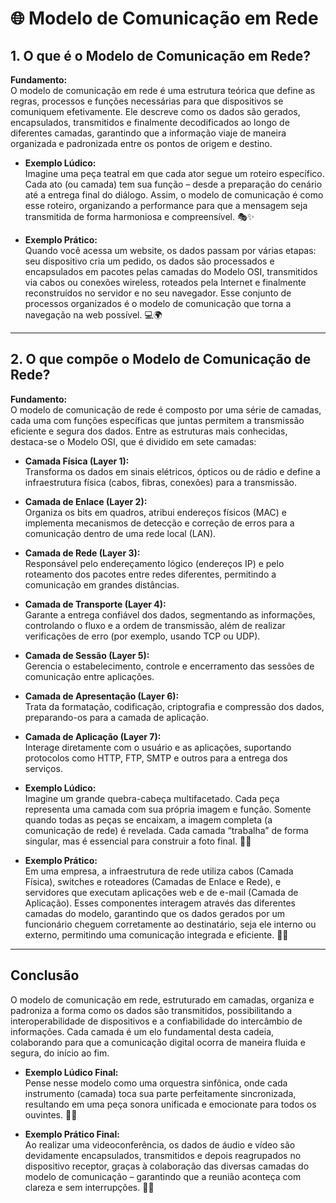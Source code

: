 # 🌐 Modelo de Comunicação em Rede

## 1. O que é o Modelo de Comunicação em Rede?
**Fundamento:**  
O modelo de comunicação em rede é uma estrutura teórica que define as regras, processos e funções necessárias para que dispositivos se comuniquem efetivamente. Ele descreve como os dados são gerados, encapsulados, transmitidos e finalmente decodificados ao longo de diferentes camadas, garantindo que a informação viaje de maneira organizada e padronizada entre os pontos de origem e destino.

- **Exemplo Lúdico:**  
  Imagine uma peça teatral em que cada ator segue um roteiro específico. Cada ato (ou camada) tem sua função – desde a preparação do cenário até a entrega final do diálogo. Assim, o modelo de comunicação é como esse roteiro, organizando a performance para que a mensagem seja transmitida de forma harmoniosa e compreensível. 🎭✨

- **Exemplo Prático:**  
  Quando você acessa um website, os dados passam por várias etapas: seu dispositivo cria um pedido, os dados são processados e encapsulados em pacotes pelas camadas do Modelo OSI, transmitidos via cabos ou conexões wireless, roteados pela Internet e finalmente reconstruídos no servidor e no seu navegador. Esse conjunto de processos organizados é o modelo de comunicação que torna a navegação na web possível. 💻🌍

---

## 2. O que compõe o Modelo de Comunicação de Rede?
**Fundamento:**  
O modelo de comunicação de rede é composto por uma série de camadas, cada uma com funções específicas que juntas permitem a transmissão eficiente e segura dos dados. Entre as estruturas mais conhecidas, destaca-se o Modelo OSI, que é dividido em sete camadas:

- **Camada Física (Layer 1):**  
  Transforma os dados em sinais elétricos, ópticos ou de rádio e define a infraestrutura física (cabos, fibras, conexões) para a transmissão.

- **Camada de Enlace (Layer 2):**  
  Organiza os bits em quadros, atribui endereços físicos (MAC) e implementa mecanismos de detecção e correção de erros para a comunicação dentro de uma rede local (LAN).

- **Camada de Rede (Layer 3):**  
  Responsável pelo endereçamento lógico (endereços IP) e pelo roteamento dos pacotes entre redes diferentes, permitindo a comunicação em grandes distâncias.

- **Camada de Transporte (Layer 4):**  
  Garante a entrega confiável dos dados, segmentando as informações, controlando o fluxo e a ordem de transmissão, além de realizar verificações de erro (por exemplo, usando TCP ou UDP).

- **Camada de Sessão (Layer 5):**  
  Gerencia o estabelecimento, controle e encerramento das sessões de comunicação entre aplicações.

- **Camada de Apresentação (Layer 6):**  
  Trata da formatação, codificação, criptografia e compressão dos dados, preparando-os para a camada de aplicação.

- **Camada de Aplicação (Layer 7):**  
  Interage diretamente com o usuário e as aplicações, suportando protocolos como HTTP, FTP, SMTP e outros para a entrega dos serviços.

- **Exemplo Lúdico:**  
  Imagine um grande quebra-cabeça multifacetado. Cada peça representa uma camada com sua própria imagem e função. Somente quando todas as peças se encaixam, a imagem completa (a comunicação de rede) é revelada. Cada camada “trabalha” de forma singular, mas é essencial para construir a foto final. 🧩🌟

- **Exemplo Prático:**  
  Em uma empresa, a infraestrutura de rede utiliza cabos (Camada Física), switches e roteadores (Camadas de Enlace e Rede), e servidores que executam aplicações web e de e-mail (Camada de Aplicação). Esses componentes interagem através das diferentes camadas do modelo, garantindo que os dados gerados por um funcionário cheguem corretamente ao destinatário, seja ele interno ou externo, permitindo uma comunicação integrada e eficiente. 🏢📡

---

## Conclusão
O modelo de comunicação em rede, estruturado em camadas, organiza e padroniza a forma como os dados são transmitidos, possibilitando a interoperabilidade de dispositivos e a confiabilidade do intercâmbio de informações. Cada camada é um elo fundamental desta cadeia, colaborando para que a comunicação digital ocorra de maneira fluida e segura, do início ao fim.

- **Exemplo Lúdico Final:**  
  Pense nesse modelo como uma orquestra sinfônica, onde cada instrumento (camada) toca sua parte perfeitamente sincronizada, resultando em uma peça sonora unificada e emocionate para todos os ouvintes. 🎻🎶

- **Exemplo Prático Final:**  
  Ao realizar uma videoconferência, os dados de áudio e vídeo são devidamente encapsulados, transmitidos e depois reagrupados no dispositivo receptor, graças à colaboração das diversas camadas do modelo de comunicação – garantindo que a reunião aconteça com clareza e sem interrupções. 🎥📞